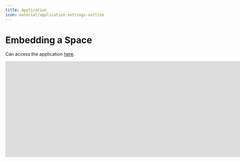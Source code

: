 ```yaml
---
title: Application
icon: material/application-settings-outline
---
```


# Embedding a Space

<!-- <div class="grid cards" markdown>

https://pictogrammers.com/library/mdi/

https://squidfunk.github.io/mkdocs-material/reference/icons-emojis/

- :fontawesome-brands-html5: __HTML__ for content and structure
- :fontawesome-brands-js: __JavaScript__ for interactivity
- :fontawesome-brands-css3: __CSS__ for text running out of boxes
- :fontawesome-brands-internet-explorer: __Internet Explorer__ ... huh?

</div> -->


<!-- https://huggingface.co/docs/hub/en/spaces-github-actions -->

<!-- https://www.mkdocs.org/user-guide/deploying-your-docs/#deploying-your-docs -->

<!-- https://www.gradio.app/guides/sharing-your-app -->

Can access the application [here](https://huggingface.co/spaces/Harry45/hello_world).

<iframe
	src="https://harry45-hello-world.hf.space"
	frameborder="0"
	width="1600"
	height="300"
></iframe>